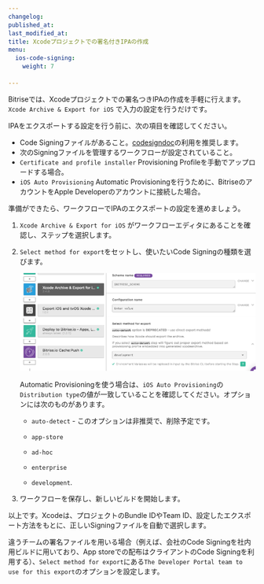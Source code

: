 ```yaml
---
changelog:
published_at:
last_modified_at:
title: Xcodeプロジェクトでの署名付きIPAの作成
menu:
  ios-code-signing:
    weight: 7

---
```

Bitriseでは、Xcodeプロジェクトでの署名つきIPAの作成を手軽に行えます。`Xcode Archive & Export for iOS` で入力の設定を行うだけです。

IPAをエクスポートする設定を行う前に、次の項目を確認してください。

* Code Signingファイルがあること。[codesigndoc](https://github.com/bitrise-tools/codesigndoc)の利用を推奨します。
* 次のSigningファイルを管理するワークフローが設定されていること。
* `Certificate and profile installer` Provisioning Profileを手動でアップロードする場合。
* `iOS Auto Provisioning` Automatic Provisioningを行うために、BitriseのアカウントをApple Developerのアカウントに接続した場合。

準備ができたら、ワークフローでIPAのエクスポートの設定を進めましょう。

1. `Xcode Archive & Export for iOS` がワークフローエディタにあることを確認し、ステップを選択します。

1. `Select method for export`をセットし、使いたいCode Signingの種類を選びます。

    ![Select export method for Xcode Archive for iOS](/img/code-signing/ios-code-signing/xcode-archive-export-method.png)

    Automatic Provisioningを使う場合は、`iOS Auto Provisioning`の`Distribution type`の値が一致していることを確認してください。オプションには次のものがあります。

    * `auto-detect` - このオプションは非推奨で、削除予定です。

    * `app-store`

    * `ad-hoc`

    * `enterprise`

    * `development`.

1. ワークフローを保存し、新しいビルドを開始します。

以上です。Xcodeは、プロジェクトのBundle IDやTeam ID、設定したエクスポート方法をもとに、正しいSigningファイルを自動で選択します。

違うチームの署名ファイルを用いる場合（例えば、会社のCode Signingを社内用ビルドに用いており、App storeでの配布はクライアントのCode Signingを利用する）、`Select method for export`にある`The Developer Portal team to use for this export`のオプションを設定します。